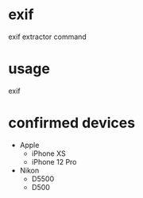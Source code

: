# exif
exif extractor command

# usage
exif <filepath>

# confirmed devices
* Apple
  * iPhone XS
  * iPhone 12 Pro
* Nikon
  * D5500
  * D500
